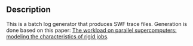 ## Description 

This is a batch log generator that produces SWF trace files. Generation is
done based on this paper:
[The workload on parallel supercomputers: modeling the characteristics of rigid jobs](./Rigid01TR.pdf). 
